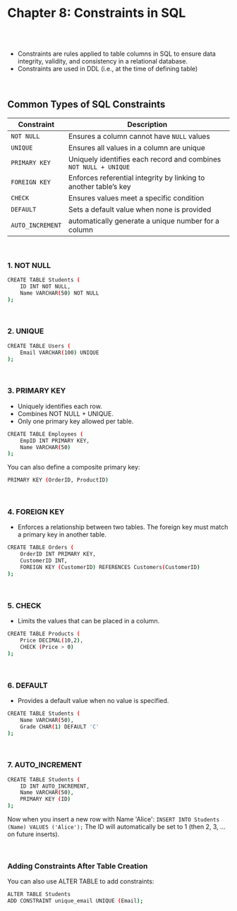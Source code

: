 #
# Chapter 8: Constraints in SQL
<br>
<br>


- Constraints are rules applied to table columns in SQL to ensure data integrity, validity, and consistency in a relational database.
- Constraints are used in DDL (i.e., at the time of defining table)

<br>

## Common Types of SQL Constraints
| Constraint    | Description                                                      |
| ------------- | ---------------------------------------------------------------- |
| `NOT NULL`    | Ensures a column cannot have `NULL` values                       |
| `UNIQUE`      | Ensures all values in a column are unique                        |
| `PRIMARY KEY` | Uniquely identifies each record and combines `NOT NULL + UNIQUE` |
| `FOREIGN KEY` | Enforces referential integrity by linking to another table’s key |
| `CHECK`       | Ensures values meet a specific condition                         |
| `DEFAULT`     | Sets a default value when none is provided                       |
|`AUTO_INCREMENT`| automatically generate a unique number for a column             |

<br>

### 1. NOT NULL
```bash
CREATE TABLE Students (
    ID INT NOT NULL,
    Name VARCHAR(50) NOT NULL
);
```

<br>

### 2. UNIQUE
```bash
CREATE TABLE Users (
    Email VARCHAR(100) UNIQUE
);
```

<br>

### 3. PRIMARY KEY
- Uniquely identifies each row.
- Combines NOT NULL + UNIQUE.
- Only one primary key allowed per table.
```bash
CREATE TABLE Employees (
    EmpID INT PRIMARY KEY,
    Name VARCHAR(50)
);
```
You can also define a composite primary key:
```bash
PRIMARY KEY (OrderID, ProductID)
```

<br>

### 4. FOREIGN KEY
- Enforces a relationship between two tables. The foreign key must match a primary key in another table.
```bash
CREATE TABLE Orders (
    OrderID INT PRIMARY KEY,
    CustomerID INT,
    FOREIGN KEY (CustomerID) REFERENCES Customers(CustomerID)
);
```

<br>

### 5. CHECK
- Limits the values that can be placed in a column.
```bash
CREATE TABLE Products (
    Price DECIMAL(10,2),
    CHECK (Price > 0)
);
```

<br>

### 6. DEFAULT
- Provides a default value when no value is specified.
```bash
CREATE TABLE Students (
    Name VARCHAR(50),
    Grade CHAR(1) DEFAULT 'C'
);
```

<br>

### 7. AUTO_INCREMENT
```bash
CREATE TABLE Students (
    ID INT AUTO_INCREMENT,
    Name VARCHAR(50),
    PRIMARY KEY (ID)
);
```
Now when you insert a new row with Name 'Alice':
```INSERT INTO Students (Name) VALUES ('Alice');```
The ID will automatically be set to 1 (then 2, 3, ... on future inserts).

<br>


### Adding Constraints After Table Creation
You can also use ALTER TABLE to add constraints:
```bash
ALTER TABLE Students
ADD CONSTRAINT unique_email UNIQUE (Email);
```
